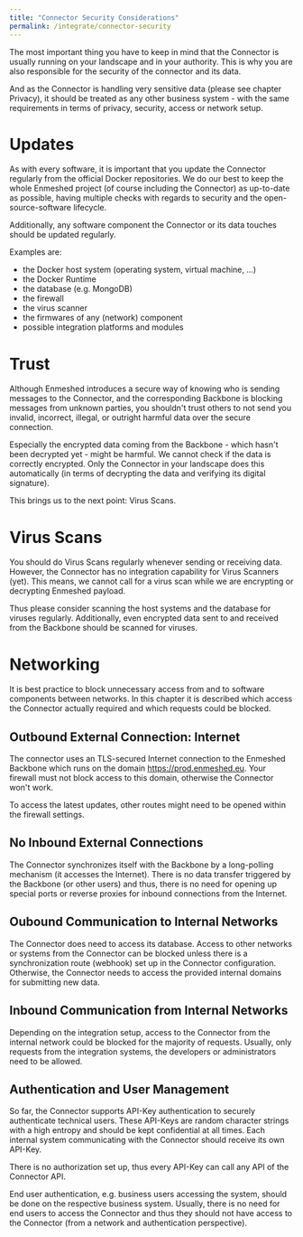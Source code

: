 ```yaml
---
title: "Connector Security Considerations"
permalink: /integrate/connector-security
---
```


The most important thing you have to keep in mind that the Connector is usually running on your landscape and in your authority. This is why you are also responsible for the security of the connector and its data.

And as the Connector is handling very sensitive data (please see chapter Privacy), it should be treated as any other business system - with the same requirements in terms of privacy, security, access or network setup.

# Updates

As with every software, it is important that you update the Connector regularly from the official Docker repositories. We do our best to keep the whole Enmeshed project (of course including the Connector) as up-to-date as possible, having multiple checks with regards to security and the open-source-software lifecycle.

Additionally, any software component the Connector or its data touches should be updated regularly.

Examples are:

- the Docker host system (operating system, virtual machine, ...)
- the Docker Runtime
- the database (e.g. MongoDB)
- the firewall
- the virus scanner
- the firmwares of any (network) component
- possible integration platforms and modules

# Trust

Although Enmeshed introduces a secure way of knowing who is sending messages to the Connector, and the corresponding Backbone is blocking messages from unknown parties, you shouldn't trust others to not send you invalid, incorrect, illegal, or outright harmful data over the secure connection.

Especially the encrypted data coming from the Backbone - which hasn't been decrypted yet - might be harmful. We cannot check if the data is correctly encrypted. Only the Connector in your landscape does this automatically (in terms of decrypting the data and verifying its digital signature).

This brings us to the next point: Virus Scans.

# Virus Scans

You should do Virus Scans regularly whenever sending or receiving data. However, the Connector has no integration capability for Virus Scanners (yet). This means, we cannot call for a virus scan while we are encrypting or decrypting Enmeshed payload.

Thus please consider scanning the host systems and the database for viruses regularly. Additionally, even encrypted data sent to and received from the Backbone should be scanned for viruses.

# Networking

It is best practice to block unnecessary access from and to software components between networks. In this chapter it is described which access the Connector actually required and which requests could be blocked.

## Outbound External Connection: Internet

The connector uses an TLS-secured Internet connection to the Enmeshed Backbone which runs on the domain https://prod.enmeshed.eu. Your firewall must not block access to this domain, otherwise the Connector won't work.

To access the latest updates, other routes might need to be opened within the firewall settings.

## No Inbound External Connections

The Connector synchronizes itself with the Backbone by a long-polling mechanism (it accesses the Internet). There is no data transfer triggered by the Backbone (or other users) and thus, there is no need for opening up special ports or reverse proxies for inbound connections from the Internet.

## Oubound Communication to Internal Networks

The Connector does need to access its database. Access to other networks or systems from the Connector can be blocked unless there is a synchronization route (webhook) set up in the Connector configuration. Otherwise, the Connector needs to access the provided internal domains for submitting new data.

## Inbound Communication from Internal Networks

Depending on the integration setup, access to the Connector from the internal network could be blocked for the majority of requests. Usually, only requests from the integration systems, the developers or administrators need to be allowed.

## Authentication and User Management

So far, the Connector supports API-Key authentication to securely authenticate technical users. These API-Keys are random character strings with a high entropy and should be kept confidential at all times. Each internal system communicating with the Connector should receive its own API-Key.

There is no authorization set up, thus every API-Key can call any API of the Connector API.

End user authentication, e.g. business users accessing the system, should be done on the respective business system. Usually, there is no need for end users to access the Connector and thus they should not have access to the Connector (from a network and authentication perspective).
